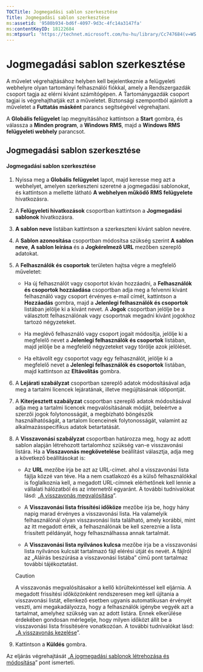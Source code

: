 ```yaml
---
TOCTitle: Jogmegadási sablon szerkesztése
Title: Jogmegadási sablon szerkesztése
ms:assetid: '9580b934-bd6f-4097-9d3c-4fc14a3147fa'
ms:contentKeyID: 18122684
ms:mtpsurl: 'https://technet.microsoft.com/hu-hu/library/Cc747684(v=WS.10)'
---
```


Jogmegadási sablon szerkesztése
===============================

A művelet végrehajtásához helyben kell bejelentkeznie a felügyeleti webhelyre olyan tartományi felhasználói fiókkal, amely a Rendszergazdák csoport tagja az elérni kívánt számítógépen. A Tartománygazdák csoport tagjai is végrehajthatják ezt a műveletet. Biztonsági szempontból ajánlott a műveletet a **Futtatás másként** parancs segítségével végrehajtani.

A **Globális felügyelet** lap megnyitásához kattintson a **Start** gombra, és válassza a **Minden program**, a **Windows RMS**, majd a **Windows RMS felügyeleti webhely** parancsot.

Jogmegadási sablon szerkesztése
-------------------------------

#### Jogmegadási sablon szerkesztése

1.  Nyissa meg a **Globális felügyelet** lapot, majd keresse meg azt a webhelyet, amelyen szerkeszteni szeretné a jogmegadási sablonokat, és kattintson a mellette látható **A webhelyen működő RMS felügyelete** hivatkozásra.

2.  A **Felügyeleti hivatkozások** csoportban kattintson a **Jogmegadási sablonok** hivatkozásra.

3.  **A sablon neve** listában kattintson a szerkeszteni kívánt sablon nevére.

4.  A **Sablon azonosítása** csoportban módosítsa szükség szerint **A sablon neve**, **A sablon leírása** és a **Jogkérelmező URL** mezőben szereplő adatokat.

5.  A **Felhasználók és csoportok** területen hajtsa végre a megfelelő műveletet:

    -   Ha új felhasználót vagy csoportot kíván hozzáadni, a **Felhasználók és csoportok hozzáadása** csoportban adja meg a felvenni kívánt felhasználó vagy csoport érvényes e-mail címét, kattintson a **Hozzáadás** gombra, majd a **Jelenlegi felhasználók és csoportok** listában jelölje ki a kívánt nevet. A **Jogok** csoportban jelölje be a választott felhasználónak vagy csoportnak megadni kívánt jogokhoz tartozó négyzeteket.

    -   Ha meglévő felhasználó vagy csoport jogait módosítja, jelölje ki a megfelelő nevet a **Jelenlegi felhasználók és csoportok** listában, majd jelölje be a megfelelő négyzeteket vagy törölje azok jelölését.

    -   Ha eltávolít egy csoportot vagy egy felhasználót, jelölje ki a megfelelő nevet a **Jelenlegi felhasználók és csoportok** listában, majd kattintson az **Eltávolítás** gombra.

6.  A **Lejárati szabályzat** csoportban szereplő adatok módosításával adja meg a tartalmi licencek lejáratának, illetve megújításának időpontját.

7.  A **Kiterjesztett szabályzat** csoportban szereplő adatok módosításával adja meg a tartalmi licencek megvalósításának módját, beleértve a szerzői jogok folytonosságát, a megbízható böngészők használhatóságát, a tartalom licenceinek folytonosságát, valamint az alkalmazásspecifikus adatok betartatását.

8.  A **Visszavonási szabályzat** csoportban határozza meg, hogy az adott sablon alapján létrehozott tartalomhoz szükség van-e visszavonási listára. Ha a **Visszavonás megkövetelése** beállítást választja, adja meg a következő beállításokat is:

    -   Az **URL** mezőbe írja be azt az URL-címet. ahol a visszavonási lista fájlja közzé van téve. Ha a nem csatlakozó és a külső felhasználókkal is foglalkoznia kell, a megadott URL-címnek elérhetőnek kell lennie a vállalati hálózatból és az internetről egyaránt. A további tudnivalókat lásd: „[A visszavonás megvalósítása](https://technet.microsoft.com/4735f060-7197-4ae2-830a-f91bcc4de30a)”.

    -   A **Visszavonási lista frissítési időköze** mezőbe írja be, hogy hány napig marad érvényes a visszavonási lista. Ha valamelyik felhasználónál olyan visszavonási lista található, amely korábbi, mint az itt megadott érték, a felhasználónak be kell szereznie a lista frissített példányát, hogy felhasználhassa annak tartalmát.
    
    -   A **Visszavonási lista nyilvános kulcsa** mezőbe írja be a visszavonási lista nyilvános kulcsát tartalmazó fájl elérési útját és nevét. A fájlról az „Aláírás beszúrása a visszavonási listába” című pont tartalmaz további tájékoztatást.

    > [!CAUTION]  
    > A visszavonás megvalósításakor a kellő körültekintéssel kell eljárnia. A megadott frissítési időközönként rendszeresen meg kell újítania a visszavonási listát, ellenkező esetben ugyanis automatikusan érvényét veszti, ami megakadályozza, hogy a felhasználók igénybe vegyék azt a tartalmat, amelyhez szükség van az adott listára. Ennek elkerülése érdekében gondosan mérlegelje, hogy milyen időközt állít be a visszavonási lista frissítésére vonatkozóan. A további tudnivalókat lásd: „[A visszavonás kezelése](https://technet.microsoft.com/df732a7d-1fb0-4845-87ca-fab4bc5f98a0)”.

9.  Kattintson a **Küldés** gombra.

Az eljárás végrehajtását „[A jogmegadási sablonok létrehozása és módosítása](https://technet.microsoft.com/6014176f-ef71-4d29-b3e3-da129c18563d)” pont ismerteti.